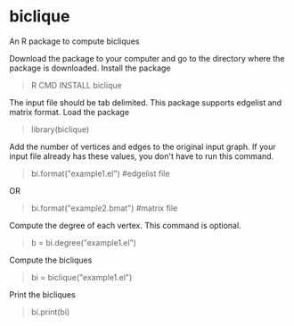 # biclique
An R package to compute bicliques

Download the package to your computer and go to the directory where the package is downloaded.
Install the package

> R CMD INSTALL biclique

The input file should be tab delimited. This package supports edgelist and matrix format.
Load the package
> library(biclique)

Add the number of vertices and edges to the original input graph. If your input file already has these values, you don't have to run this command.
> bi.format("example1.el")  #edgelist file

OR
> bi.format("example2.bmat") #matrix file

Compute the degree of each vertex. This command is optional.
> b = bi.degree("example1.el")

Compute the bicliques
> bi = biclique("example1.el")

Print the bicliques
> bi.print(bi)
